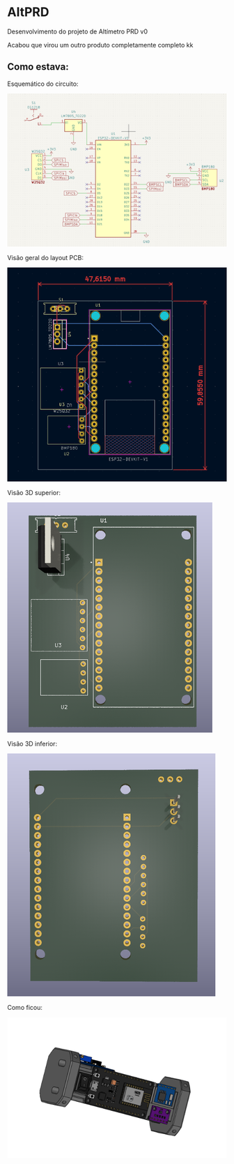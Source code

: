 # AltPRD
Desenvolvimento do projeto de Altímetro PRD v0 

Acabou que virou um outro produto completamente completo kk

## Como estava:

Esquemático do circuito:

![SCH1](AltPRD_v0/AltPRDv0/SCH1.png)

Visão geral do layout PCB:

![PCB1](AltPRD_v0/AltPRDv0/PCB1.png)

Visão 3D superior:

![PCB2](AltPRD_v0/AltPRDv0/PCB2.png)

Visão 3D inferior:

![PCB3](AltPRD_v0/AltPRDv0/PCB3.png)

Como ficou:

![pig_v2](AltPRD_v0/AltPRDv0/pig_v2.png)
